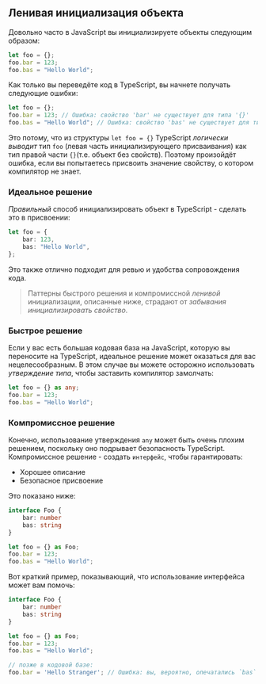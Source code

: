 ## Ленивая инициализация объекта

Довольно часто в JavaScript вы инициализируете объекты следующим образом:

```ts
let foo = {};
foo.bar = 123;
foo.bas = "Hello World";
```

Как только вы переведёте код в TypeScript, вы начнете получать следующие ошибки:

```ts
let foo = {};
foo.bar = 123; // Ошибка: свойство 'bar' не существует для типа '{}'
foo.bas = "Hello World"; // Ошибка: свойство 'bas' не существует для типа '{}'
```

Это потому, что из структуры `let foo = {}` TypeScript *логически выводит* тип `foo` (левая часть инициализирующего присваивания) как тип правой части `{}`(т.е. объект без свойств). Поэтому произойдёт ошибка, если вы попытаетесь присвоить значение свойству, о котором компилятор не знает.

### Идеальное решение

*Правильный* способ инициализировать объект в TypeScript - сделать это в присвоении:

```ts
let foo = {
    bar: 123,
    bas: "Hello World",
};
```

Это также отлично подходит для ревью и удобства сопровождения кода.

> Паттерны быстрого решения и компромиссной *ленивой* инициализации, описанные ниже, страдают от *забывания инициализировать свойство*.

### Быстрое решение

Если у вас есть большая кодовая база на JavaScript, которую вы переносите на TypeScript, идеальное решение может оказаться для вас нецелесообразным. В этом случае вы можете осторожно использовать *утверждение типа*, чтобы заставить компилятор замолчать:

```ts
let foo = {} as any;
foo.bar = 123;
foo.bas = "Hello World";
```

### Компромиссное решение

Конечно, использование утверждения `any` может быть очень плохим решением, поскольку оно подрывает безопасность TypeScript. Компромиссное решение - создать `интерфейс`, чтобы гарантировать:

* Хорошее описание
* Безопасное присвоение

Это показано ниже:

```ts
interface Foo {
    bar: number
    bas: string
}

let foo = {} as Foo;
foo.bar = 123;
foo.bas = "Hello World";
```

Вот краткий пример, показывающий, что использование интерфейса может вам помочь:

```ts
interface Foo {
    bar: number
    bas: string
}

let foo = {} as Foo;
foo.bar = 123;
foo.bas = "Hello World";

// позже в кодовой базе:
foo.bar = 'Hello Stranger'; // Ошибка: вы, вероятно, опечатались `bas` вместо `bar`, не возможно присвоить строку числу
```

